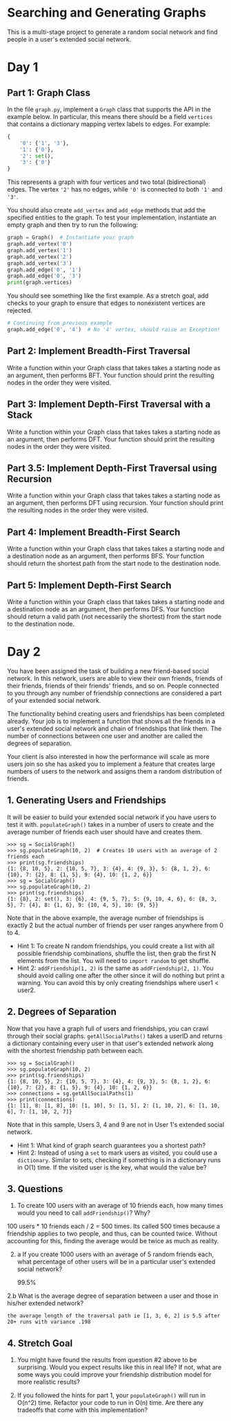 # Searching and Generating Graphs

This is a multi-stage project to generate a random social network and find
people in a user's extended social network.

# Day 1

## Part 1: Graph Class

In the file `graph.py`, implement a `Graph` class that supports the API in the
example below. In particular, this means there should be a field `vertices` that
contains a dictionary mapping vertex labels to edges. For example:

```python
{
    '0': {'1', '3'},
    '1': {'0'},
    '2': set(),
    '3': {'0'}
}
```

This represents a graph with four vertices and two total (bidirectional) edges.
The vertex `'2'` has no edges, while `'0'` is connected to both `'1'` and `'3'`.

You should also create `add_vertex` and `add_edge` methods that add the
specified entities to the graph. To test your implementation, instantiate an
empty graph and then try to run the following:

```python
graph = Graph()  # Instantiate your graph
graph.add_vertex('0')
graph.add_vertex('1')
graph.add_vertex('2')
graph.add_vertex('3')
graph.add_edge('0', '1')
graph.add_edge('0', '3')
print(graph.vertices)
```

You should see something like the first example. As a stretch goal, add checks
to your graph to ensure that edges to nonexistent vertices are rejected.

```python
# Continuing from previous example
graph.add_edge('0', '4')  # No '4' vertex, should raise an Exception!
```

## Part 2: Implement Breadth-First Traversal

Write a function within your Graph class that takes takes a starting node as an
argument, then performs BFT. Your function should print the resulting nodes in
the order they were visited.

## Part 3: Implement Depth-First Traversal with a Stack

Write a function within your Graph class that takes takes a starting node as an
argument, then performs DFT. Your function should print the resulting nodes in
the order they were visited.

## Part 3.5: Implement Depth-First Traversal using Recursion

Write a function within your Graph class that takes takes a starting node as an
argument, then performs DFT using recursion. Your function should print the
resulting nodes in the order they were visited.

## Part 4: Implement Breadth-First Search

Write a function within your Graph class that takes takes a starting node and a
destination node as an argument, then performs BFS. Your function should return
the shortest path from the start node to the destination node.

## Part 5: Implement Depth-First Search

Write a function within your Graph class that takes takes a starting node and a
destination node as an argument, then performs DFS. Your function should return
a valid path (not necessarily the shortest) from the start node to the
destination node.

# Day 2

You have been assigned the task of building a new friend-based social network.
In this network, users are able to view their own friends, friends of their
friends, friends of their friends' friends, and so on. People connected to you
through any number of friendship connections are considered a part of your
extended social network.

The functionality behind creating users and friendships has been completed
already. Your job is to implement a function that shows all the friends in a
user's extended social network and chain of friendships that link them. The
number of connections between one user and another are called the degrees of
separation.

Your client is also interested in how the performance will scale as more users
join so she has asked you to implement a feature that creates large numbers of
users to the network and assigns them a random distribution of friends.

## 1. Generating Users and Friendships

It will be easier to build your extended social network if you have users to
test it with. `populateGraph()` takes in a number of users to create and the
average number of friends each user should have and creates them.

```
>>> sg = SocialGraph()
>>> sg.populateGraph(10, 2)  # Creates 10 users with an average of 2 friends each
>>> print(sg.friendships)
{1: {8, 10, 5}, 2: {10, 5, 7}, 3: {4}, 4: {9, 3}, 5: {8, 1, 2}, 6: {10}, 7: {2}, 8: {1, 5}, 9: {4}, 10: {1, 2, 6}}
>>> sg = SocialGraph()
>>> sg.populateGraph(10, 2)
>>> print(sg.friendships)
{1: {8}, 2: set(), 3: {6}, 4: {9, 5, 7}, 5: {9, 10, 4, 6}, 6: {8, 3, 5}, 7: {4}, 8: {1, 6}, 9: {10, 4, 5}, 10: {9, 5}}
```

Note that in the above example, the average number of friendships is exactly 2
but the actual number of friends per user ranges anywhere from 0 to 4.

-   Hint 1: To create N random friendships, you could create a list with all
    possible friendship combinations, shuffle the list, then grab the first N
    elements from the list. You will need to `import random` to get shuffle.
-   Hint 2: `addFriendship(1, 2)` is the same as `addFriendship(2, 1)`. You
    should avoid calling one after the other since it will do nothing but print
    a warning. You can avoid this by only creating friendships where user1 <
    user2.

## 2. Degrees of Separation

Now that you have a graph full of users and friendships, you can crawl through
their social graphs. `getAllSocialPaths()` takes a userID and returns a
dictionary containing every user in that user's extended network along with the
shortest friendship path between each.

```
>>> sg = SocialGraph()
>>> sg.populateGraph(10, 2)
>>> print(sg.friendships)
{1: {8, 10, 5}, 2: {10, 5, 7}, 3: {4}, 4: {9, 3}, 5: {8, 1, 2}, 6: {10}, 7: {2}, 8: {1, 5}, 9: {4}, 10: {1, 2, 6}}
>>> connections = sg.getAllSocialPaths(1)
>>> print(connections)
{1: [1], 8: [1, 8], 10: [1, 10], 5: [1, 5], 2: [1, 10, 2], 6: [1, 10, 6], 7: [1, 10, 2, 7]}
```

Note that in this sample, Users 3, 4 and 9 are not in User 1's extended social
network.

-   Hint 1: What kind of graph search guarantees you a shortest path?
-   Hint 2: Instead of using a `set` to mark users as visited, you could use a
    `dictionary`. Similar to sets, checking if something is in a dictionary runs
    in O(1) time. If the visited user is the key, what would the value be?

## 3. Questions

1. To create 100 users with an average of 10 friends each, how many times would
   you need to call `addFriendship()`? Why?

100 users \* 10 friends each / 2 = 500 times. Its called 500 times because a
friendship applies to two people, and thus, can be counted twice. Without
accounting for this, finding the average would be twice as much as reality.

2. a If you create 1000 users with an average of 5 random friends each, what
   percentage of other users will be in a particular user's extended social
   network?

    99.5%

2.b What is the average degree of separation between a user and those in his/her
extended network?

    the average length of the traversal path ie [1, 3, 6, 2] is 5.5 after 20+ runs with variance .198

## 4. Stretch Goal

1. You might have found the results from question #2 above to be surprising.
   Would you expect results like this in real life? If not, what are some ways
   you could improve your friendship distribution model for more realistic
   results?

2. If you followed the hints for part 1, your `populateGraph()` will run in
   O(n^2) time. Refactor your code to run in O(n) time. Are there any tradeoffs
   that come with this implementation?
